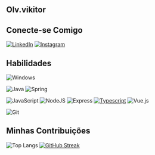 ## Olv.vikitor
## Conecte-se Comigo
[![LinkedIn](https://img.shields.io/badge/LinkedIn-black?style=for-the-badge&logo=linkedin&logoColor=blue)](https://www.linkedin.com/in/victor-oliveira-969a15210/)
[![Instagram](https://img.shields.io/badge/-Instagram-black?style=for-the-badge&logo=instagram&logoColor=purple)](https://www.instagram.com/Olv.vikitor/)
## Habilidades 
![Windows](https://img.shields.io/badge/Windows-blue?style=for-the-badge&logo=windows&logoColor=2CA5E0)

![Java](https://img.shields.io/badge/java-%23ED8B00.svg?style=for-the-badge&logo=openjdk&logoColor=white) ![Spring](https://img.shields.io/badge/spring-%236DB33F.svg?style=for-the-badge&logo=spring&logoColor=white)

![JavaScript](https://img.shields.io/badge/JavaScript-000?style=for-the-badge&logo=javascript&logoColor=%23ED8B00) 
![NodeJS](https://img.shields.io/badge/node.js-000?style=for-the-badge&logo=node.js&logoColor=) ![Express](https://img.shields.io/badge/express.js-000.svg?style=for-the-badge&logo=express&logoColor=%2CA5E)
 [![Typescript](https://img.shields.io/badge/typescript-000.svg?style=for-the-badge&logo=typescripr&logoColor=2CA5E0)](https://img.shields.io/badge/TypeScript-2CA5E0?style=for-the-badge&logo=typescript&logoColor=2CA5E0)
 ![Vue.js](https://img.shields.io/badge/vuejs-000.svg?style=for-the-badge&logo=vuedotjs&logoColor=2CA5E0)


  
  
![Git](https://img.shields.io/badge/GIT-E44C30?style=for-the-badge&logo=git&logoColor=white)
## Minhas Contribuições 
![Top Langs](https://github-readme-stats-git-masterrstaa-rickstaa.vercel.app/api/top-langs/?username=olvvikitor&layout=compact&bg_color=000&border_color=30A3DC&title_color=E94D5F&text_color=FFF)
[![GitHub Streak](https://streak-stats.demolab.com/?user=olvvikitor&theme=bear&background=000&border=30A3DC&dates=FFF)](https://git.io/streak-stats)
